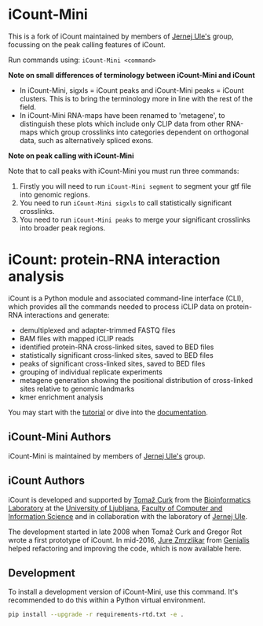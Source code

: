 # iCount-Mini

This is a fork of iCount maintained by members of [Jernej Ule's](http://ulelab.info) group, focussing on the peak calling features of iCount.

Run commands using:
`iCount-Mini <command>`

**Note on small differences of terminology between iCount-Mini and iCount**
+ In iCount-Mini, sigxls = iCount peaks and iCount-Mini peaks = iCount clusters. This is to bring the terminology more in line with the rest of the field.
+ In iCount-Mini RNA-maps have been renamed to 'metagene', to distinguish these plots which include only CLIP data from other RNA-maps which group crosslinks into categories dependent on orthogonal data, such as alternatively spliced exons.

**Note on peak calling with iCount-Mini**

Note that to call peaks with iCount-Mini you must run three commands:
1. Firstly you will need to run `iCount-Mini segment` to segment your gtf file into genomic regions.
2. You need to run `iCount-Mini sigxls` to call statistically significant crosslinks.
3. You need to run `iCount-Mini peaks` to merge your significant crosslinks into broader peak regions.

# iCount: protein-RNA interaction analysis

iCount is a Python module and associated command-line interface (CLI), which provides all the commands needed to process iCLIP data on protein-RNA interactions and generate:
 
+ demultiplexed and adapter-trimmed FASTQ files
+ BAM files with mapped iCLIP reads
+ identified protein-RNA cross-linked sites, saved to BED files
+ statistically significant cross-linked sites, saved to BED files
+ peaks of significant cross-linked sites, saved to BED files
+ grouping of individual replicate experiments
+ metagene generation showing the positional distribution of cross-linked sites relative to genomic landmarks
+ kmer enrichment analysis

You may start with the [tutorial](http://icount.readthedocs.io/en/latest/tutorial.html) or dive into the 
[documentation](http://icount.readthedocs.io/en/latest/index.html).

## iCount-Mini Authors

iCount-Mini is maintained by members of [Jernej Ule's](http://ulelab.info) group.

## iCount Authors

iCount is developed and supported by [Tomaž Curk](http://curk.info) from the [Bioinformatics Laboratory](http://biolab.si) at the [University of Ljubljana](http://www.uni-lj.si), [Faculty of Computer and Information Science](http://www.fri.uni-lj.si) and in collaboration with the laboratory of [Jernej Ule](http://ulelab.info).

The development started in late 2008 when Tomaž Curk and Gregor Rot wrote a first prototype of iCount.
In mid-2016, [Jure Zmrzlikar](https://github.com/JureZmrzlikar) from [Genialis](http://www.genialis.com) helped refactoring and improving the code, which is now available here.

## Development

To install a development version of iCount-Mini, use this command.
It's recommended to do this within a Python virtual environment.

```bash
pip install --upgrade -r requirements-rtd.txt -e .
```
